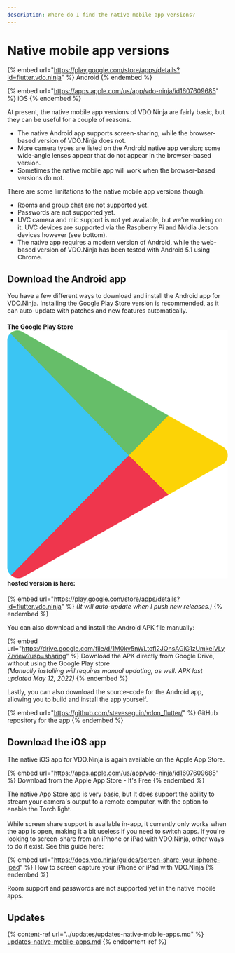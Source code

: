 ```yaml
---
description: Where do I find the native mobile app versions?
---
```


# Native mobile app versions

{% embed url="https://play.google.com/store/apps/details?id=flutter.vdo.ninja" %}
Android
{% endembed %}

{% embed url="https://apps.apple.com/us/app/vdo-ninja/id1607609685" %}
iOS
{% endembed %}

At present, the native mobile app versions of VDO.Ninja are fairly basic, but they can be useful for a couple of reasons.

* The native Android app supports screen-sharing, while the browser-based version of VDO.Ninja does not.
* More camera types are listed on the Android native app version; some wide-angle lenses appear that do not appear in the browser-based version.
* Sometimes the native mobile app will work when the browser-based versions do not.

There are some limitations to the native mobile app versions though.

* Rooms and group chat are not supported yet.
* Passwords are not supported yet.
* UVC camera and mic support is not yet available, but we're working on it. UVC devices are supported via the Raspberry Pi and Nvidia Jetson devices however (see bottom).
* The native app requires a modern version of Android, while the web-based version of VDO.Ninja has been tested with Android 5.1 using Chrome.

## Download the Android app

You have a few different ways to download and install the Android app for VDO.Ninja. Installing the Google Play Store version is recommended, as it can auto-update with patches and new features automatically.

#### The **Google Play Store** <img src="../.gitbook/assets/image (116) (1).png" alt="" data-size="line"> hosted version is here:&#x20;

{% embed url="https://play.google.com/store/apps/details?id=flutter.vdo.ninja" %}
_(It will auto-update when I push new releases.)_
{% endembed %}

You can also download and install the Android APK file manually:

{% embed url="https://drive.google.com/file/d/1M0kv5nWLtcfl2JOnsAGiG1zUmkeIVLyZ/view?usp=sharing" %}
Download the APK directly from Google Drive, without using the Google Play store\
_(Manually installing will requires manual updating, as well.  APK last updated May 12, 2022)_
{% endembed %}

Lastly, you can also download the source-code for the Android app, allowing you to build and install the app yourself.

{% embed url="https://github.com/steveseguin/vdon_flutter/" %}
GitHub repository for the app
{% endembed %}

## Download the iOS app

The native iOS app for VDO.Ninja is again available on the Apple App Store.&#x20;

{% embed url="https://apps.apple.com/us/app/vdo-ninja/id1607609685" %}
Download from the Apple App Store - It's Free
{% endembed %}

The native App Store app is very basic, but It does support the ability to stream your camera's output to a remote computer, with the option to enable the Torch light.\
\
While screen share support is available in-app, it currently only works when the app is open, making it a bit useless if you need to switch apps. If you're looking to screen-share from an iPhone or iPad with VDO.Ninja, other ways to do it exist.  See this guide here:&#x20;

{% embed url="https://docs.vdo.ninja/guides/screen-share-your-iphone-ipad" %}
How to screen capture your iPhone or iPad with VDO.Ninja
{% endembed %}

Room support and passwords are not supported yet in the native mobile apps.

## Updates

{% content-ref url="../updates/updates-native-mobile-apps.md" %}
[updates-native-mobile-apps.md](../updates/updates-native-mobile-apps.md)
{% endcontent-ref %}
